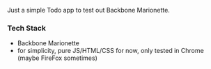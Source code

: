 Just a simple Todo app to test out Backbone Marionette. 

### Tech Stack

- Backbone Marionette
- for simplicity, pure JS/HTML/CSS for now, only tested in Chrome (maybe FireFox sometimes)